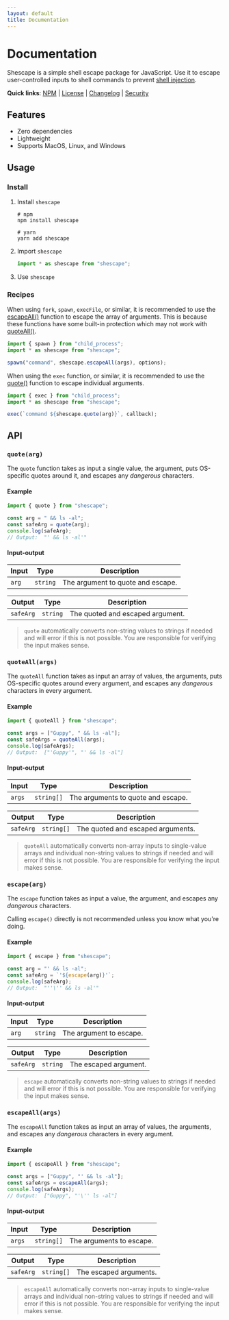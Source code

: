 ```yaml
---
layout: default
title: Documentation
---
```


# Documentation

Shescape is a simple shell escape package for JavaScript. Use it to escape
user-controlled inputs to shell commands to prevent [shell injection].

**Quick links**:
[NPM] |
[License] |
[Changelog] |
[Security]

## Features

- Zero dependencies
- Lightweight
- Supports MacOS, Linux, and Windows

## Usage

### Install

1. Install `shescape`

   ```shell
   # npm
   npm install shescape

   # yarn
   yarn add shescape
   ```

2. Import `shescape`

   ```js
   import * as shescape from "shescape";
   ```

3. Use `shescape`

### Recipes

When using `fork`, `spawn`, `execFile`, or similar, it is recommended to use the
[escapeAll()](#escapeallargs) function to escape the array of arguments. This is
because these functions have some built-in protection which may not work with
[quoteAll()](#quoteallargs).

```js
import { spawn } from "child_process";
import * as shescape from "shescape";

spawn("command", shescape.escapeAll(args), options);
```

When using the `exec` function, or similar, it is recommended to use the
[quote()](#quotearg) function to escape individual arguments.

```js
import { exec } from "child_process";
import * as shescape from "shescape";

exec(`command ${shescape.quote(arg)}`, callback);
```

## API

### `quote(arg)`

The `quote` function takes as input a single value, the argument, puts
OS-specific quotes around it, and escapes any _dangerous_ characters.

#### Example

```js
import { quote } from "shescape";

const arg = " && ls -al";
const safeArg = quote(arg);
console.log(safeArg);
// Output:  "' && ls -al'"
```

#### Input-output

| Input | Type     | Description                       |
| ----- | -------- | --------------------------------- |
| `arg` | `string` | The argument to quote and escape. |

| Output    | Type     | Description                      |
| --------- | -------- | -------------------------------- |
| `safeArg` | `string` | The quoted and escaped argument. |

> `quote` automatically converts non-string values to strings if needed and will
> error if this is not possible. You are responsible for verifying the input
> makes sense.

### `quoteAll(args)`

The `quoteAll` function takes as input an array of values, the arguments, puts
OS-specific quotes around every argument, and escapes any _dangerous_ characters
in every argument.

#### Example

```js
import { quoteAll } from "shescape";

const args = ["Guppy", " && ls -al"];
const safeArgs = quoteAll(args);
console.log(safeArgs);
// Output:  ["'Guppy'", "' && ls -al"]
```

#### Input-output

| Input  | Type       | Description                        |
| ------ | ---------- | ---------------------------------- |
| `args` | `string[]` | The arguments to quote and escape. |

| Output    | Type       | Description                       |
| --------- | ---------- | --------------------------------- |
| `safeArg` | `string[]` | The quoted and escaped arguments. |

> `quoteAll` automatically converts non-array inputs to single-value arrays and
> individual non-string values to strings if needed and will error if this is
> not possible. You are responsible for verifying the input makes sense.

### `escape(arg)`

The `escape` function takes as input a value, the argument, and escapes any
_dangerous_ characters.

Calling `escape()` directly is not recommended unless you know what you're
doing.

#### Example

```js
import { escape } from "shescape";

const arg = "' && ls -al";
const safeArg = `'${escape(arg)}'`;
console.log(safeArg);
// Output:  "''\'' && ls -al'"
```

#### Input-output

| Input | Type     | Description             |
| ----- | -------- | ----------------------- |
| `arg` | `string` | The argument to escape. |

| Output    | Type     | Description           |
| --------- | -------- | --------------------- |
| `safeArg` | `string` | The escaped argument. |

> `escape` automatically converts non-string values to strings if needed and
> will error if this is not possible. You are responsible for verifying the
> input makes sense.

### `escapeAll(args)`

The `escapeAll` function takes as input an array of values, the arguments, and
escapes any _dangerous_ characters in every argument.

#### Example

```js
import { escapeAll } from "shescape";

const args = ["Guppy", "' && ls -al"];
const safeArgs = escapeAll(args);
console.log(safeArgs);
// Output:  ["Guppy", "'\'' ls -al"]
```

#### Input-output

| Input  | Type       | Description              |
| ------ | ---------- | ------------------------ |
| `args` | `string[]` | The arguments to escape. |

| Output    | Type       | Description            |
| --------- | ---------- | ---------------------- |
| `safeArg` | `string[]` | The escaped arguments. |

> `escapeAll` automatically converts non-array inputs to single-value arrays and
> individual non-string values to strings if needed and will error if this is
> not possible. You are responsible for verifying the input makes sense.

[shell injection]: https://portswigger.net/web-security/os-command-injection
[npm]: https://www.npmjs.com/package/shescape
[changelog]: https://github.com/ericcornelissen/shescape/blob/main/CHANGELOG.md
[license]: https://github.com/ericcornelissen/shescape/blob/main/LICENSE
[security]: https://github.com/ericcornelissen/shescape/blob/main/SECURITY.md
